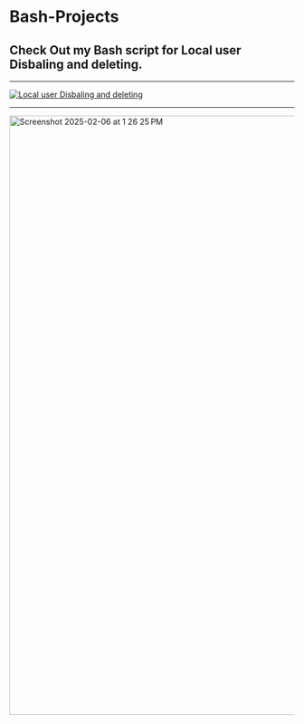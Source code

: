 # Bash-Projects


## Check Out my Bash script for Local user Disbaling and deleting.
---

[![Local user Disbaling and deleting](https://github.com/user-attachments/assets/ebdf1524-1e1b-4a6a-a473-68f307b05e65)](User-Related/README.md)


---

<img width="1058" alt="Screenshot 2025-02-06 at 1 26 25 PM" src="https://github.com/user-attachments/assets/ebdf1524-1e1b-4a6a-a473-68f307b05e65" />
